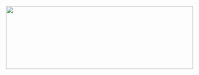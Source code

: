 <p>
    <p align="center">
  <img src="https://github-readme-stats.vercel.app/api?username=Obsidian99&show_icons=true&theme=tokyonight"
       width="490" height="165">
</p>
